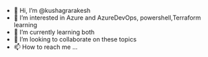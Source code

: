 - 👋 Hi, I’m @kushagrarakesh
- 👀 I’m interested in Azure and AzureDevOps, powershell,Terraform learning
- 🌱 I’m currently learning both
- 💞️ I’m looking to collaborate on these topics
- 📫 How to reach me ...

<!---
kushagrarakesh/kushagrarakesh is a ✨ special ✨ repository because its `README.md` (this file) appears on your GitHub profile.
You can click the Preview link to take a look at your changes.
--->
